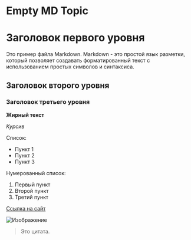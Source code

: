 # Empty MD Topic

# Заголовок первого уровня

Это пример файла Markdown. Markdown - это простой язык разметки, который позволяет создавать форматированный текст с использованием простых символов и синтаксиса.

## Заголовок второго уровня

### Заголовок третьего уровня

**Жирный текст**

*Курсив*

Список:
- Пункт 1
- Пункт 2
- Пункт 3

Нумерованный список:
1. Первый пункт
2. Второй пункт
3. Третий пункт

[Ссылка на сайт](https://www.example.com)

![Изображение](https://www.example.com/image.jpg)

> Это цитата.

<include from="snippet-example.md" element-id="generic_warning"/>

